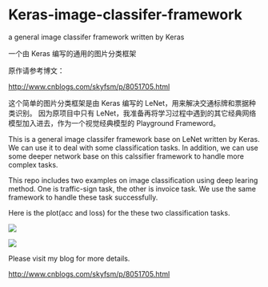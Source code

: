 # Keras-image-classifer-framework
a general image classifer framework written by Keras

一个由 Keras 编写的通用的图片分类框架

原作请参考博文：

http://www.cnblogs.com/skyfsm/p/8051705.html

这个简单的图片分类框架是由 Keras 编写的 LeNet，用来解决交通标牌和票据种类识别。
因为原项目中只有 LeNet，我准备再将学习过程中遇到的其它经典网络模型加入进去，作为一个视觉经典模型的 Playground Frameword。

This is a general image classifer framework base on LeNet written by Keras. We can use it to deal with some classification tasks. 
In addition, we can use some deeper network base on this calssifier framework to handle more complex tasks. 

This repo includes two examples on image classification using deep learing method. 
One is traffic-sign task, the other is invoice task. We use the same framework to handle these task successfully.

Here is the plot(acc and loss) for the these two classification tasks.

![](traffic-sign-code/plot.png) 


![](invoice-code/plot.png) 



Please visit my blog for more details.

http://www.cnblogs.com/skyfsm/p/8051705.html
